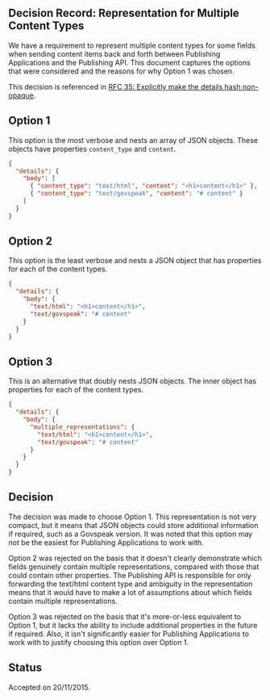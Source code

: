 ## Decision Record: Representation for Multiple Content Types

We have a requirement to represent multiple content types for some fields when
sending content items back and forth between Publishing Applications and the
Publishing API. This document captures the options that were considered and the
reasons for why Option 1 was chosen.

This decision is referenced in [RFC 35: Explicitly make the details hash non-opaque](https://gov-uk.atlassian.net/wiki/display/GOVUK/RFC+35%3A+Explicitly+make+the+details+hash+non-opaque?focusedCommentId=42827845#comment-42827845).

## Option 1

This option is the most verbose and nests an array of JSON objects. These
objects have properties `content_type` and `content`.

```json
{
  "details": {
    "body": [
      { "content_type": "text/html", "content": "<h1>content</h1>" },
      { "content_type": "text/govspeak", "content": "# content" }
    ]
  }
}
```

## Option 2

This option is the least verbose and nests a JSON object that has properties for
each of the content types.

```json
{
  "details": {
    "body": {
      "text/html": "<h1>content</h1>",
      "text/govspeak": "# content"
    }
  }
}
```

## Option 3

This is an alternative that doubly nests JSON objects. The inner object has
properties for each of the content types.

```json
{
  "details": {
    "body": {
      "multiple_representations": {
        "text/html": "<h1>content</h1>",
        "text/govspeak": "# content"
      }
    }
  }
}
```

## Decision

The decision was made to choose Option 1. This representation is not very
compact, but it means that JSON objects could store additional information if
required, such as a Govspeak version. It was noted that this option may not
be the easiest for Publishing Applications to work with.

Option 2 was rejected on the basis that it doesn't clearly demonstrate which
fields genuinely contain multiple representations, compared with those that
could contain other properties. The Publishing API is responsible for only
forwarding the text/html content type and ambiguity in the representation means
that it would have to make a lot of assumptions about which fields contain
multiple representations.

Option 3 was rejected on the basis that it's more-or-less equivalent to Option 1,
but it lacks the ability to include additional properties in the future if
required. Also, it isn't significantly easier for Publishing Applications to
work with to justify choosing this option over Option 1.

## Status

Accepted on 20/11/2015.
